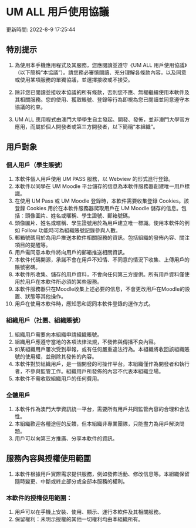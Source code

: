 # UM ALL 用戶使用協議

更新時間: 2022-8-9 17:25:44

## 特別提示

1. 為使用本手機應用程式及其服務，您應閱讀並遵守《UM ALL 用戶使用協議》（以下簡稱“本協議”）。請您務必審慎閱讀、充分理解各條款內容，以及同意或使用某項服務的單獨協議，並選擇接收或不接受。

2. 除非您已閱讀並接收本協議的所有條款，否則您不應、無權繼續使用本軟件及其相關服務。您的使用、獲取賬號、登錄等行為即視為您已閱讀並同意遵守本協議的約束。

3. UM ALL 應用程式由澳門大學學生自主發起、開發、發佈，並非澳門大學官方應用，而屬於個人開發者或第三方開發者，以下簡稱“本組織”。

## 用戶對象

### 個人用戶（學生賬號）

1. 本軟件個人用戶使用 UM PASS 服務，以 Webview 的形式進行登錄。
2. 本軟件以同學在 UM Moodle 平台儲存的信息為本軟件服務器創建唯一用戶標識。
3. 在使用 UM Pass 或 UM Moodle 登錄時，本軟件需要收集登錄 Cookies。該登錄 Cookies 用於在本軟件服務器爬取用戶在 UM Moodle 儲存的信息。包括：頭像圖片、姓名或暱稱、學生證號、郵箱號碼。
4. 頭像圖片、姓名或暱稱、學生證號用於為用戶建立唯一標識。使用本軟件的例如 Follow 功能時可為組織賬號記錄參與人數。
5. 郵箱號碼用於為用戶推送本軟件相關服務的資訊。包括組織的發佈內容、關注項目的提醒等。
6. 用戶需同意本軟件將向用戶的郵箱推送相關資訊。
7. 本軟件代碼開源，承諾不會在用戶不知情、不同意的情況下收集、上傳用戶的賬號密碼。
8. 本軟件所收集、儲存的用戶資料，不會向任何第三方提供。所有用戶資料僅使用於用戶在本軟件所必須的某些服務。
9. 本軟件服務器只在Moodle收集上述必要的信息，不會更改用戶在Moodle的設置、狀態等其他操作。
10. 用戶在使用本軟件時，應知悉和認同本軟件登錄的運作方式。

### 組織用戶（社團、組織賬號）

1. 組織用戶需要向本組織申請組織賬號。
2. 組織用戶應遵守當地的各項法律法規，不發佈與傳播不良內容。
3. 如某組織用戶屢次受到舉報，或有任何嚴重違法行為。本組織將收回該組織賬號的使用權，並刪除其發佈的內容。
4. 本軟件對於組織用戶，是一個開發的可操作平台。本組織僅作為開發者和執行者，不參與監管工作。組織用戶所發佈的內容不代表本組織立場。
5. 本軟件不需收取組織用戶的任何費用。

### 全體用戶

1. 本軟件作為澳門大學資訊統一平台，需要所有用戶共同監管內容的合理和合法性。
2. 本組織歡迎各種途徑的反饋，但本組織非專業團隊，只能盡力為用戶解決問題。
3. 用戶可以向第三方推廣、分享本軟件的資訊。

## 服務內容與授權使用範圍

1. 本軟件根據用戶實際需求提供服務，例如發佈活動、修改信息等。本組織保留隨時變更、中斷或終止部分或全部本服務的權利。

### 本軟件的授權使用範圍：

1. 用戶可以在手機上安裝、使用、顯示、運行本軟件及其相關服務。
2. 保留權利：未明示授權的其他一切權利均由本組織所有。
